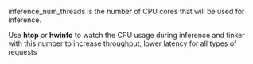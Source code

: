 
inference_num_threads is the number of CPU cores that will be used for inference. 

Use **htop** or **hwinfo** to watch the CPU usage during inference and tinker with this number to increase throughput, lower latency for all types of requests

